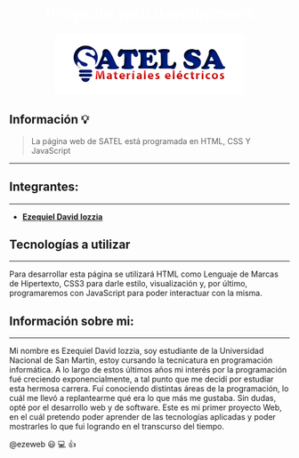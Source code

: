 <!--  HEADINGS -->
# <center> <span style="color:white">Proyecto web development </span>


<p align="center">
  <img src="SATELSA.png" />
</p>

## Información :bulb:

> La página web de SATEL está programada en HTML, CSS Y JavaScript
---
## Integrantes:
---
<!-- strong -->
*
    **[Ezequiel David Iozzia](https://www.linkedin.com/in/ezequieliozzia/)**


## Tecnologías a utilizar
---
Para desarrollar esta página se utilizará HTML como Lenguaje de Marcas de Hipertexto, CSS3 para darle estilo, visualización y, por último, programaremos con JavaScript para poder interactuar con la misma. 

## Información sobre mi: 
---

Mi nombre es Ezequiel David Iozzia, soy estudiante de la Universidad Nacional de San Martin, estoy cursando la tecnicatura en programación informática. A lo largo de estos últimos años mi interés por la programación fué creciendo exponencialmente, a tal punto que me decidí por estudiar esta hermosa carrera. Fuí conociendo distintas áreas de la programación, lo cuál me llevó a replantearme qué era lo que más me gustaba. Sin dudas, opté por el desarrollo web y de software.
Este es mi primer proyecto Web, en el cuál pretendo poder aprender de las tecnologías aplicadas y poder mostrarles lo que fui logrando en el transcurso del tiempo. 


@ezeweb :smiley: :computer: :+1: